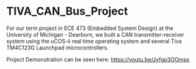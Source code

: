 # TIVA_CAN_Bus_Project
For our term project in ECE 473 (Embedded System Design) at the University of Michigan - Dearborn, we built a CAN transmitter-receiver system using the uCOS-ii real time operating system and several Tiva TM4C123G Launchpad microcontrollers.

Project Demonstration can be seen here: https://youtu.be/Jyfgp3OOmso
